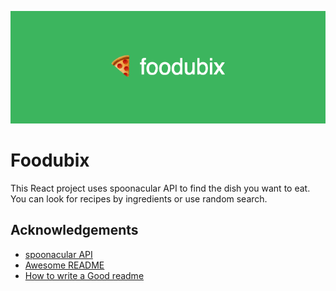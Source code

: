 ![Logo](banner.png)

# Foodubix

This React project uses spoonacular API to find the dish you want to eat. You can look for recipes by ingredients or use random search.

## Acknowledgements

- [spoonacular API](https://spoonacular.com/food-api)
- [Awesome README](https://github.com/matiassingers/awesome-readme)
- [How to write a Good readme](https://bulldogjob.com/news/449-how-to-write-a-good-readme-for-your-github-project)
